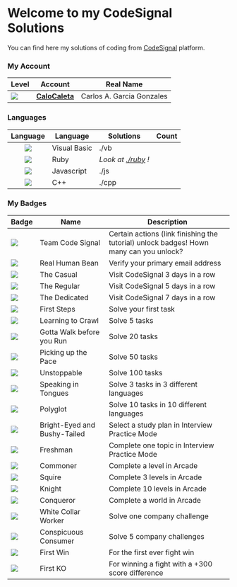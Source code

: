 # Welcome to my CodeSignal Solutions

You can find here my solutions of coding from [CodeSignal](https://app.codesignal.com/) platform.

### My Account

| Level | Account | Real Name |
|---|---|---|
| ![](https://app.codesignal.com/badges/user-level/34.svg) | **[CaloCaleta](https://app.codesignal.com/profile/calocaleta)** | Carlos A. Garcia Gonzales |

### Languages
| Language | Language | Solutions | Count |
|:---:|---|---|:---:|
| ![](https://codefightsuserpics.s3.amazonaws.com/uploads/1519782029994/Visual%20Basic.svg) | Visual Basic | ./vb  |  |
| ![](https://app.codesignal.com/user-icons/languages/rb.svg) | Ruby | *Look at [./ruby](./ruby/readme.md) !* |  |
| ![](https://app.codesignal.com/user-icons/languages/js.svg) | Javascript | ./js  |  |
| ![](https://app.codesignal.com/user-icons/languages/cpp.svg) | C++ | ./cpp  |  |


### My Badges

| Badge | Name | Description |
|---|---|---|
| ![](https://app.codesignal.com/user-icons/miscellaneous/team_codefights.svg) | Team Code Signal | Certain actions (link finishing the tutorial) unlock badges! Hown many can you unlock? |
| ![](https://app.codesignal.com/user-icons/miscellaneous/email_verified.svg) | Real Human Bean | Verify your primary email address |
| ![](https://app.codesignal.com/user-icons/activity/visit_3.svg) | The Casual | Visit CodeSignal 3 days in a row |
| ![](https://app.codesignal.com/user-icons/activity/visit_5.svg) | The Regular | Visit CodeSignal 5 days in a row |
| ![](https://app.codesignal.com/user-icons/activity/visit_7.svg) | The Dedicated | Visit CodeSignal 7 days in a row |
| ![](https://app.codesignal.com/user-icons/solved/solved_1.svg) | First Steps | Solve your first task |
| ![](https://app.codesignal.com/user-icons/solved/solved_5.svg) | Learning to Crawl | Solve 5 tasks |
| ![](https://app.codesignal.com/user-icons/solved/solved_20.svg) | Gotta Walk before you Run | Solve 20 tasks |
| ![](https://app.codesignal.com/user-icons/solved/solved_50.svg) | Picking up the Pace | Solve 50 tasks |
| ![](https://app.codesignal.com/user-icons/solved/solved_100.svg) | Unstoppable | Solve 100 tasks |
| ![](https://app.codesignal.com/user-icons/polyglot/polyglot_3.svg) | Speaking in Tongues | Solve 3 tasks in 3 different languages |
| ![](https://app.codesignal.com/user-icons/polyglot/polyglot_10.svg) | Polyglot | Solve 10 tasks in 10 different languages |
| ![](https://app.codesignal.com/user-icons/interview_practice/plan_selected.svg) | Bright-Eyed and Bushy-Tailed | Select a study plan in Interview Practice Mode |
| ![](https://app.codesignal.com/user-icons/interview_practice/ipm_topic_1.svg) | Freshman | Complete one topic in Interview Practice Mode |
| ![](https://app.codesignal.com/user-icons/arcade/arcade_levels_1.svg) | Commoner | Complete a level in Arcade |
| ![](https://app.codesignal.com/user-icons/arcade/arcade_levels_3.svg) | Squire | Complete 3 levels in Arcade |
| ![](https://app.codesignal.com/user-icons/arcade/arcade_levels_10.svg) | Knight | Complete 10 levels in Arcade |
| ![](https://app.codesignal.com/user-icons/arcade/arcade_worlds_1.svg) | Conqueror | Complete a world in Arcade |
| ![](https://app.codesignal.com/user-icons/company_challenge/company_challenges_1.svg) | White Collar Worker | Solve one company challenge |
| ![](https://app.codesignal.com/user-icons/company_challenge/company_challenges_5.svg) | Conspicuous Consumer | Solve 5 company challenges |
| ![](https://app.codesignal.com/user-icons/wins/first_win.svg) | First Win | For the first ever fight win |
| ![](https://app.codesignal.com/user-icons/KOs/first_ko.svg) | First KO | For winning a fight with a +300 score difference |





